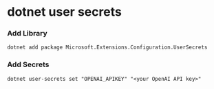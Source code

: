 # dotnet user secrets

### Add Library
```
dotnet add package Microsoft.Extensions.Configuration.UserSecrets
```

### Add Secrets
```
dotnet user-secrets set "OPENAI_APIKEY" "<your OpenAI API key>"
```

